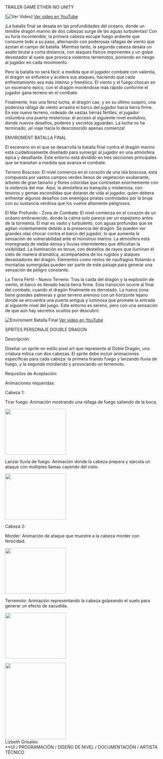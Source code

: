TRAILER GAME ETHER-NO
UNITY
 
[![Ver Video](https://img.youtube.com/vi/i-3ilvelB4Y/0.jpg)] [Ver video en YouTube](https://youtu.be/i-3ilvelB4Y?feature=shared)

¡La batalla final se desata en las profundidades del océano, donde un temible dragón marino de dos cabezas surge de las aguas turbulentas! Con su furia incontenible, la primera cabeza escupe fuego ardiente que consume todo a su paso, alternando con poderosas ráfagas de viento que azotan el campo de batalla. Mientras tanto, la segunda cabeza desata un asalto brutal a corta distancia, con ataques físicos imponentes y un golpe devastador al suelo que provoca violentos terremotos, poniendo en riesgo al jugador en cada movimiento.

Pero la batalla no será fácil: a medida que el jugador combate con valentía, el dragón se enfurece y acelera sus ataques, haciendo que cada enfrentamiento sea más intenso y frenético. El viento y el fuego chocan en un escenario épico, con el dragón moviéndose más rápido conforme el jugador gana terreno en el combate.

Finalmente, tras una feroz lucha, el dragón cae, y en su último suspiro, una poderosa ráfaga de viento arrastra el barco del jugador hacia tierra firme. En ese nuevo terreno, rodeado de vastas tierras fértiles, el jugador vislumbra una puerta misteriosa: el acceso al siguiente nivel evolutivo, donde nuevos desafíos, poderes y secretos aguardan. La lucha no ha terminado; ¡el viaje hacia lo desconocido apenas comienza!

ENVIROMENT BATALLA FINAL

El escenario en el que se desarrolla la batalla final contra el dragón marino está cuidadosamente diseñado para sumergir al jugador en una atmósfera épica y desafiante. Este entorno está dividido en tres secciones principales que se transitan a medida que avanza el combate:

Terreno Boscoso: El nivel comienza en el corazón de una isla boscosa, está compuesta por vastos campos verdes llenos de vegetación exuberante, árboles de gran tamaño y flores coloridas que contrastan enormemente con la violencia del mar. Aquí, la atmósfera es  tranquila y misteriosa, con tesoros y gemas escondidas que dotaran de vida al jugador, quien debera enfrentar algunos desafíos con enemigos piratas controlados por la bruja con su sustancia verdosa que los vuelve altamente peligrosos.

El Mar Profundo - Zona de Combate: El nivel comienza en el corazón de un océano embravecido, donde la calma solo parece ser un espejismo antes de la tormenta. El mar es vasto y turbulento, con aguas profundas que se agitan violentamente debido a la presencia del dragón. Se pueden ver grandes olas chocar contra el barco del jugador, lo que aumenta la sensación de vulnerabilidad ante el monstruo marino. La atmósfera está impregnada de niebla densa y lluvias intermitentes que dificultan la visibilidad. La iluminación es tenue, con destellos de rayos que iluminan el cielo de manera dramática, acompañados de los rugidos y ataques devastadores del dragón. Elementos como restos de naufragios flotando o montañas sumergidas pueden ser parte de este paisaje para generar una sensación de peligro constante.

La Tierra Fértil - Nuevo Terreno: Tras la caída del dragón y la explosión de viento, el barco es llevado hacia tierra firme. Esta transición ocurre al final del combate, cuando el dragón finalmente es derrotado. La nueva zona tiene grandes palmeras y gran terreno arenoso con un horizonte lejano donde se encuentra una puerta antigua y luminosa que promete la entrada al siguiente nivel del juego. Este entorno es sereno, pero con una sensación de que aún hay secretos ocultos por descubrir.

![Enviroment Batalla Final](https://img.youtube.com/vi/ktKdGeAYMIk/0.jpg)
[Ver video en YouTube](https://youtu.be/ktKdGeAYMIk)


SPRITES PERSONAJE DOUBLE DRAGON

Descripción

Diseñar un sprite en estilo pixel art que represente al Doble Dragón, una criatura mítica con dos cabezas. El sprite debe incluir animaciones específicas para cada cabeza: la primera tirando fuego y lanzando lluvia de fuego, y la segunda mordiendo y provocando un terremoto.

Requisitos de Aceptación:

Animaciones requeridas:

Cabeza 1:

Tirar fuego: Animación mostrando una ráfaga de fuego saliendo de la boca.

<img align='center' width="200px" height='150px' src='https://media0.giphy.com/media/uB11ovB3iAQ3AU8y4k/giphy.gif?cid=6c09b952oxxwmlgqlhe5s5q2nnmfvcd3210s7qo64birv10r&ep=v1_internal_gif_by_id&rid=giphy.gif&ct=g' > 

Lanzar lluvia de fuego: Animación donde la cabeza prepara y ejecuta un ataque con múltiples llamas cayendo del cielo.

<img align='center' width="200px" height='150px' src='https://media3.giphy.com/media/FqiEh7ndssyTvtQlS4/giphy.gif?cid=6c09b952drekbobdfx2gf3xjrzjw1wfo1uushdm8erak43bn&ep=v1_internal_gif_by_id&rid=giphy.gif&ct=g' > 


Cabeza 2:

Morder: Animación de ataque que muestre a la cabeza morder con ferocidad.

<img width="200px" height='150px' align='center' src='https://media4.giphy.com/media/gPIThmqCMbSTWGOQc7/giphy.gif?cid=6c09b95238tv0j9tz48zteuc79g3uvpibgontw2ojh6aaa4n&ep=v1_internal_gif_by_id&rid=giphy.gif&ct=g' > 

Terremoto: Animación representando la cabeza golpeando el suelo para generar un efecto de sacudida.

<img width="200px" height='150px' align='center' src='https://media2.giphy.com/media/FbJcydQ0XKfVEO5VWw/giphy.gif?cid=6c09b952vyl6ale0eegxs1l6bsxhey61yz88cmcdci26y6ty&ep=v1_internal_gif_by_id&rid=giphy.gif&ct=g' > 


<img width="200px" height='250px' align='center' src='https://img.itch.zone/aW1nLzE1NjU5MDQ3LmpwZw==/original/hzoqOq.jpg' ><br>Lizbeth Grisales: <br>**UI / PROGRAMACIÓN / DISEÑO DE NIVEL / DOCUMENTACIÓN / ARTISTA TÉCNICO<br>

